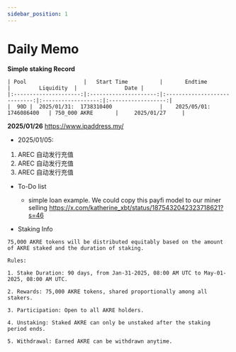 ```yaml
---
sidebar_position: 1
---
```


# Daily Memo

**Simple staking Record**

    | Pool                  |   Start Time          |       Endtime                |         Liquidity  |               Date |
    |:---------------------:|:---------------------:|:----------------------------:|:------------------:|:------------------:| 
    |  90D |  2025/01/31:  1738310400               |    2025/05/01:  1746086400   | 750_000 AKRE       |     2025/01/27     |

**2025/01/26**
  https://www.ipaddress.my/

+ 2025/01/05:  
1. AREC 自动发行充值
1. AREC 自动发行充值
1. AREC 自动发行充值

+ To-Do list  

  + simple loan example. We could copy this payfi model to our miner selling
    https://x.com/katherine_xbt/status/1875432042323718621?s=46

+ Staking Info

```
75,000 AKRE tokens will be distributed equitably based on the amount of AKRE staked and the duration of staking.

Rules:

1. Stake Duration: 90 days, from Jan-31-2025, 08:00 AM UTC to May-01-2025, 08:00 AM UTC.

2. Rewards: 75,000 AKRE tokens, shared proportionally among all stakers.

3. Participation: Open to all AKRE holders.

4. Unstaking: Staked AKRE can only be unstaked after the staking period ends.

5. Withdrawal: Earned AKRE can be withdrawn anytime.

```